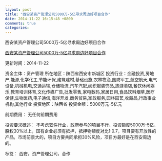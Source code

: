 ```yaml
---
layout: post
title: "西安某资产管理公司5000万-5亿寻求周边好项目合作"
date: 2014-11-22 16:15:48 +0800
comments: true
categories: 
---
```

西安某资产管理公司5000万-5亿寻求周边好项目合作

[西安某资产管理公司5000万-5亿寻求周边好项目合作](http://zijin.trjcn.com/detail_248174.html)

更新时间：2014-11-22

资金主体：资产管理
所在地区：陕西省西安市新城区
投资行业：金融投资,房地产,能源,化学化工,节能环保,建筑建材,基础设施,农林牧渔,国防军工,航空航天,电气设备,机械机电,交通运输,仓储物流,汽车汽配,纺织服装饰品,旅游酒店,餐饮休闲娱乐,教育培训体育,文化传媒广告,批发零售,家电数码,家居日用,食品饮料烟草,医疗保健,生物医药,电子通信,海洋开发,商务贸易,家政服务,园林园艺,收藏品,行政事业机构,其他行业
投资地区：陕西省
投资金额：5000万元-5亿元

前期费用：
无任何前期费用

投资要求概述：
不考虑软件行业，政府参与的项目不行，投资额度5000万-5亿，股权30%以上，国有企业必须有抵押，抵押物额度对比1:0.7，项目要有开放性的产品，市场前景大的，项目方要共同承担30%风险，项目方最好是在西安周边的。

标签：
西安，资产管理公司，合作

